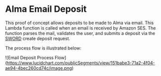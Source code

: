 # Alma Email Deposit

This proof of concept allows deposits to be made to Alma via email. This Lambda function is called when an email is received by Amazon SES. The function parses the mail, validates the user, and submits a deposit via the [SWORD](https://github.com/jweisman/AlmaSwordServer) create deposit request. 

The process flow is illustrated below:

![Email Deposit Process Flow]
(https://www.lucidchart.com/publicSegments/view/151babe3-71a2-4f04-ae94-4bec260cd74c/image.png)
